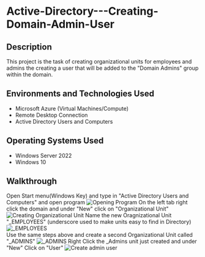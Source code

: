 # Active-Directory---Creating-Domain-Admin-User

## Description
This project is the task of creating organizational units for employees and admins the creating a user that will be added to the "Domain Admins" group within the domain.

## Environments and Technologies Used
- Microsoft Azure (Virtual Machines/Compute)
- Remote Desktop Connection
- Active Directory Users and Computers

## Operating Systems Used
- Windows Server 2022
- Windows 10

## Walkthrough
Open Start menu(Windows Key) and type in "Active Directory Users and Computers" and open program
![Opening Program](https://github.com/user-attachments/assets/81583530-bfb4-42b6-bfb3-b28ab54df6bf)
On the left tab right click the domain and under "New" click on "Organizational Unit"
![Creating Organizational Unit](https://github.com/user-attachments/assets/917af144-29ef-4114-826c-67b74f8a96b6)
Name the new Oragnizational Unit "_EMPLOYEES" (underscore used to make units easy to find in Directory)
![_EMPLOYEES](https://github.com/user-attachments/assets/4c099693-f281-403e-9e9c-9d2a8df2a99a) <br/>
Use the same steps above and create a second Organizational Unit called "_ADMINS"
![_ADMINS](https://github.com/user-attachments/assets/5d6e9675-3ec5-4e69-a17c-d325013246ca)
Right Click the _Admins unit just created and under "New" Click on "User"
![Create admin user](https://github.com/user-attachments/assets/ee0cc39d-90b3-429c-9f44-cc50d5aa05ef)
